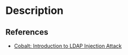 # Description

## References

- [Cobalt: Introduction to LDAP Injection Attack](https://www.cobalt.io/blog/introduction-to-ldap-injection-attack)